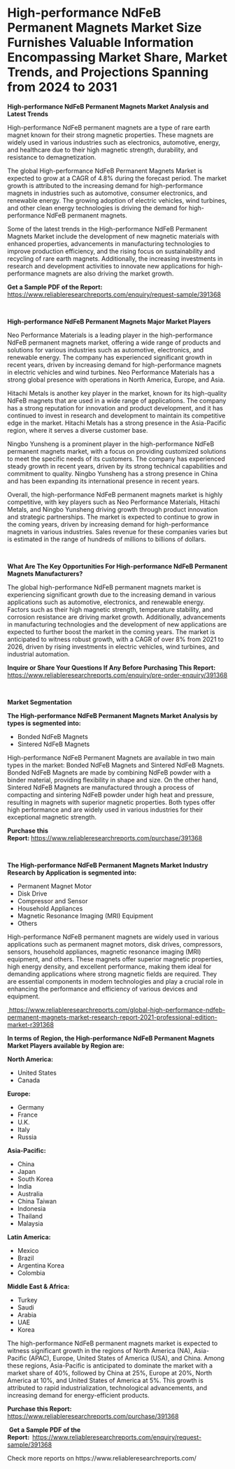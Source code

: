 <p><h1>High-performance NdFeB Permanent Magnets Market Size Furnishes Valuable Information Encompassing Market Share, Market Trends, and Projections Spanning from 2024 to 2031</h1></p><p><strong>High-performance NdFeB Permanent Magnets Market Analysis and Latest Trends</strong></p>
<p><p>High-performance NdFeB permanent magnets are a type of rare earth magnet known for their strong magnetic properties. These magnets are widely used in various industries such as electronics, automotive, energy, and healthcare due to their high magnetic strength, durability, and resistance to demagnetization.</p><p>The global High-performance NdFeB Permanent Magnets Market is expected to grow at a CAGR of 4.8% during the forecast period. The market growth is attributed to the increasing demand for high-performance magnets in industries such as automotive, consumer electronics, and renewable energy. The growing adoption of electric vehicles, wind turbines, and other clean energy technologies is driving the demand for high-performance NdFeB permanent magnets.</p><p>Some of the latest trends in the High-performance NdFeB Permanent Magnets Market include the development of new magnetic materials with enhanced properties, advancements in manufacturing technologies to improve production efficiency, and the rising focus on sustainability and recycling of rare earth magnets. Additionally, the increasing investments in research and development activities to innovate new applications for high-performance magnets are also driving the market growth.</p></p>
<p><strong>Get a Sample PDF of the Report:&nbsp;</strong> <a href="https://www.reliableresearchreports.com/enquiry/request-sample/391368">https://www.reliableresearchreports.com/enquiry/request-sample/391368</a></p>
<p>&nbsp;</p>
<p><strong>High-performance NdFeB Permanent Magnets Major Market Players</strong></p>
<p><p>Neo Performance Materials is a leading player in the high-performance NdFeB permanent magnets market, offering a wide range of products and solutions for various industries such as automotive, electronics, and renewable energy. The company has experienced significant growth in recent years, driven by increasing demand for high-performance magnets in electric vehicles and wind turbines. Neo Performance Materials has a strong global presence with operations in North America, Europe, and Asia.</p><p>Hitachi Metals is another key player in the market, known for its high-quality NdFeB magnets that are used in a wide range of applications. The company has a strong reputation for innovation and product development, and it has continued to invest in research and development to maintain its competitive edge in the market. Hitachi Metals has a strong presence in the Asia-Pacific region, where it serves a diverse customer base.</p><p>Ningbo Yunsheng is a prominent player in the high-performance NdFeB permanent magnets market, with a focus on providing customized solutions to meet the specific needs of its customers. The company has experienced steady growth in recent years, driven by its strong technical capabilities and commitment to quality. Ningbo Yunsheng has a strong presence in China and has been expanding its international presence in recent years.</p><p>Overall, the high-performance NdFeB permanent magnets market is highly competitive, with key players such as Neo Performance Materials, Hitachi Metals, and Ningbo Yunsheng driving growth through product innovation and strategic partnerships. The market is expected to continue to grow in the coming years, driven by increasing demand for high-performance magnets in various industries. Sales revenue for these companies varies but is estimated in the range of hundreds of millions to billions of dollars.</p></p>
<p>&nbsp;</p>
<p><strong>What Are The Key Opportunities For High-performance NdFeB Permanent Magnets Manufacturers?</strong></p>
<p><p>The global high-performance NdFeB permanent magnets market is experiencing significant growth due to the increasing demand in various applications such as automotive, electronics, and renewable energy. Factors such as their high magnetic strength, temperature stability, and corrosion resistance are driving market growth. Additionally, advancements in manufacturing technologies and the development of new applications are expected to further boost the market in the coming years. The market is anticipated to witness robust growth, with a CAGR of over 8% from 2021 to 2026, driven by rising investments in electric vehicles, wind turbines, and industrial automation.</p></p>
<p><strong>Inquire or Share Your Questions If Any Before Purchasing This Report:</strong> <a href="https://www.reliableresearchreports.com/enquiry/pre-order-enquiry/391368">https://www.reliableresearchreports.com/enquiry/pre-order-enquiry/391368</a></p>
<p>&nbsp;</p>
<p><strong>Market Segmentation</strong></p>
<p><strong>The High-performance NdFeB Permanent Magnets Market Analysis by types is segmented into:</strong></p>
<p><ul><li>Bonded NdFeB Magnets</li><li>Sintered NdFeB Magnets</li></ul></p>
<p><p>High-performance NdFeB Permanent Magnets are available in two main types in the market: Bonded NdFeB Magnets and Sintered NdFeB Magnets. Bonded NdFeB Magnets are made by combining NdFeB powder with a binder material, providing flexibility in shape and size. On the other hand, Sintered NdFeB Magnets are manufactured through a process of compacting and sintering NdFeB powder under high heat and pressure, resulting in magnets with superior magnetic properties. Both types offer high performance and are widely used in various industries for their exceptional magnetic strength.</p></p>
<p><strong>Purchase this Report:&nbsp;</strong><a href="https://www.reliableresearchreports.com/purchase/391368">https://www.reliableresearchreports.com/purchase/391368</a></p>
<p>&nbsp;</p>
<p><strong>The High-performance NdFeB Permanent Magnets Market Industry Research by Application is segmented into:</strong></p>
<p><ul><li>Permanent Magnet Motor</li><li>Disk Drive</li><li>Compressor and Sensor</li><li>Household Appliances</li><li>Magnetic Resonance Imaging (MRI) Equipment</li><li>Others</li></ul></p>
<p><p>High-performance NdFeB permanent magnets are widely used in various applications such as permanent magnet motors, disk drives, compressors, sensors, household appliances, magnetic resonance imaging (MRI) equipment, and others. These magnets offer superior magnetic properties, high energy density, and excellent performance, making them ideal for demanding applications where strong magnetic fields are required. They are essential components in modern technologies and play a crucial role in enhancing the performance and efficiency of various devices and equipment.</p></p>
<p><a href="https://www.reliableresearchreports.com/global-high-performance-ndfeb-permanent-magnets-market-research-report-2021-professional-edition-market-r391368">&nbsp;https://www.reliableresearchreports.com/global-high-performance-ndfeb-permanent-magnets-market-research-report-2021-professional-edition-market-r391368</a></p>
<p><strong>In terms of Region, the High-performance NdFeB Permanent Magnets Market Players available by Region are:</strong></p>
<p>
    <p> <strong> North America: </strong>
        <ul>
            <li>United States</li>
            <li>Canada</li>
        </ul>
        </p> 
    <p> <strong> Europe: </strong>
        <ul>
            <li>Germany</li>
            <li>France</li>
            <li>U.K.</li>
            <li>Italy</li>
            <li>Russia</li>
        </ul>
        </p> 
    <p> <strong> Asia-Pacific: </strong>
        <ul>
            <li>China</li>
            <li>Japan</li>
            <li>South Korea</li>
            <li>India</li>
            <li>Australia</li>
            <li>China Taiwan</li>
            <li>Indonesia</li>
            <li>Thailand</li>
            <li>Malaysia</li>
        </ul>
        </p> 
    <p> <strong> Latin America: </strong>
        <ul>
            <li>Mexico</li>
            <li>Brazil</li>
            <li>Argentina Korea</li>
            <li>Colombia</li>
        </ul>
        </p> 
    <p> <strong> Middle East & Africa: </strong>
        <ul>
            <li>Turkey</li>
            <li>Saudi</li>
            <li>Arabia</li>
            <li>UAE</li>
            <li>Korea</li>
        </ul>
    </p>
    </p>
<p><p>The high-performance NdFeB permanent magnets market is expected to witness significant growth in the regions of North America (NA), Asia-Pacific (APAC), Europe, United States of America (USA), and China. Among these regions, Asia-Pacific is anticipated to dominate the market with a market share of 40%, followed by China at 25%, Europe at 20%, North America at 10%, and United States of America at 5%. This growth is attributed to rapid industrialization, technological advancements, and increasing demand for energy-efficient products.</p></p>
<p><strong>Purchase this Report: </strong><a href="https://www.reliableresearchreports.com/purchase/391368">https://www.reliableresearchreports.com/purchase/391368</a></p>
<p>&nbsp;<strong>Get a Sample PDF of the Report:&nbsp;&nbsp;</strong><a href="https://www.reliableresearchreports.com/enquiry/request-sample/391368">https://www.reliableresearchreports.com/enquiry/request-sample/391368</a></p>
<p><strong></strong></p>
<p>Check more reports on https://www.reliableresearchreports.com/</p>